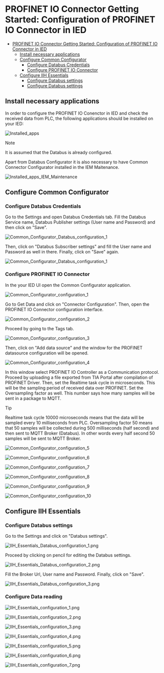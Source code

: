 # PROFINET IO Connector Getting Started: Configuration of PROFINET IO Connector in IED

- [PROFINET IO Connector Getting Started: Configuration of PROFINET IO Connector in IED](#profinet-io-connector-getting-started-configuration-of-profinet-io-connector-in-ied)
  - [Install necessary applications](#install-necessary-applications)
  - [Configure Common Configurator](#configure-common-configurator)
    - [Configure Databus Credentials](#configure-databus-credentials)
    - [Configure PROFINET IO Connector](#configure-profinet-io-connector)
  - [Configure IIH Essentials](#configure-iih-essentials)
    - [Configure Databus settings](#configure-databus-settings)
    - [Configure Databus settings](#configure-data-reading)

## Install necessary applications

In order to configure the PROFINET IO Conenctor in IED and check the received data from PLC, the following applications should be installed on your IED:

![Installed_apps](graphics/Installed_apps.png)

> [!NOTE]  
> It is assumed that the Databus is already configured.

Apart from Databus Configurator it is also necessary to have Common Connector Configurator installed in the IEM Maitenance. 

![Installed_apps_IEM_Maintenance](graphics/Installed_apps_IEM_Maintenance.png)

## Configure Common Configurator

### Configure Databus Credentials

Go to the Settings and open Databus Credentials tab. Fill the Databus Service name, Databus Publisher settings (User name and Password) and then click on "Save".

![Common_Configurator_Databus_configuration_1](graphics/Common_Configurator_Databus_configuration_1.png)

Then, click on "Databus Subscriber settings" and fill the User name and Password as well in there. Finally, click on "Save" again.

![Common_Configurator_Databus_configuration_1](graphics/Common_Configurator_Databus_configuration_2.png)

### Configure PROFINET IO Connector

In the your IED UI open the Common Configurator application.

![Common_Configurator_configuration_1](graphics/Common_Configurator_configuration_1.png)

Go to Get Data and click on "Connector Configuration". Then, open the PROFINET IO Connector configuration interface.

![Common_Configurator_configuration_2](graphics/Common_Configurator_configuration_2.png)

Proceed by going to the Tags tab.

![Common_Configurator_configuration_3](graphics/Common_Configurator_configuration_3.png)

Then, click on "Add data source" and the window for the PROFINET datasource configuration will be opened.

![Common_Configurator_configuration_4](graphics/Common_Configurator_configuration_4.png)

In this window select PROFINET IO Controller as a Communication protocol. Proceed by uploading a file exported from TIA Portal after compilation of PROFINET Driver. Then, set the Realtime task cycle in microseconds. This will be the sampling period of received data over PROFINET. Set the Oversampling factor as well. This number says how many samples will be sent in a package to MQTT. 

> [!TIP]
> Realtime task cycle 10000 microseconds means that the data will be sampled every 10 milliseconds from PLC. Oversampling factor 50 means that 50 samples will be collected during 500 milliseconds (half second) and then sent to MQTT Broker (Databus). In other words every half second 50 samples will be sent to MQTT Broker. 

![Common_Configurator_configuration_5](graphics/Common_Configurator_configuration_5.png)

![Common_Configurator_configuration_6](graphics/Common_Configurator_configuration_6.png)

![Common_Configurator_configuration_7](graphics/Common_Configurator_configuration_7.png)

![Common_Configurator_configuration_8](graphics/Common_Configurator_configuration_8.png)

![Common_Configurator_configuration_9](graphics/Common_Configurator_configuration_9.png)

![Common_Configurator_configuration_10](graphics/Common_Configurator_configuration_10.png)

## Configure IIH Essentials

### Configure Databus settings

Go to the Settings and click on "Databus settings".

![IIH_Essentials_Databus_configuration_1.png](graphics/IIH_Essentials_Databus_configuration_1.png)

Proceed by clicking on pencil for editing the Databus settings.

![IIH_Essentials_Databus_configuration_2.png](graphics/IIH_Essentials_Databus_configuration_2.png)

Fill the Broker Url, User name and Password. Finally, click on "Save".

![IIH_Essentials_Databus_configuration_3.png](graphics/IIH_Essentials_Databus_configuration_3.png)

### Configure Data reading

![IIH_Essentials_configuration_1.png](graphics/IIH_Essentials_configuration_1.png)

![IIH_Essentials_configuration_2.png](graphics/IIH_Essentials_configuration_2.png)

![IIH_Essentials_configuration_3.png](graphics/IIH_Essentials_configuration_3.png)

![IIH_Essentials_configuration_4.png](graphics/IIH_Essentials_configuration_4.png)

![IIH_Essentials_configuration_5.png](graphics/IIH_Essentials_configuration_5.png)

![IIH_Essentials_configuration_6.png](graphics/IIH_Essentials_configuration_6.png)

![IIH_Essentials_configuration_7.png](graphics/IIH_Essentials_configuration_7.png)
